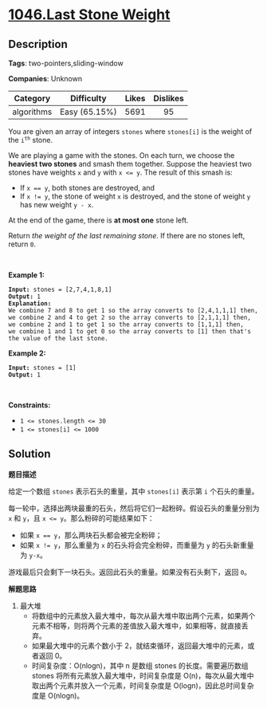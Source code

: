 # [1046.Last Stone Weight](https://leetcode.com/problems/last-stone-weight/description/)

## Description

**Tags**: two-pointers,sliding-window

**Companies**: Unknown

|  Category  |  Difficulty   | Likes | Dislikes |
| :--------: | :-----------: | :---: | :------: |
| algorithms | Easy (65.15%) | 5691  |    95    |

<p>You are given an array of integers <code>stones</code> where <code>stones[i]</code> is the weight of the <code>i<sup>th</sup></code> stone.</p>
<p>We are playing a game with the stones. On each turn, we choose the <strong>heaviest two stones</strong> and smash them together. Suppose the heaviest two stones have weights <code>x</code> and <code>y</code> with <code>x &lt;= y</code>. The result of this smash is:</p>
<ul>
  <li>If <code>x == y</code>, both stones are destroyed, and</li>
  <li>If <code>x != y</code>, the stone of weight <code>x</code> is destroyed, and the stone of weight <code>y</code> has new weight <code>y - x</code>.</li>
</ul>
<p>At the end of the game, there is <strong>at most one</strong> stone left.</p>
<p>Return <em>the weight of the last remaining stone</em>. If there are no stones left, return <code>0</code>.</p>
<p>&nbsp;</p>
<p><strong class="example">Example 1:</strong></p>
<pre><code><strong>Input:</strong> stones = [2,7,4,1,8,1]
<strong>Output:</strong> 1
<strong>Explanation:</strong>
We combine 7 and 8 to get 1 so the array converts to [2,4,1,1,1] then,
we combine 2 and 4 to get 2 so the array converts to [2,1,1,1] then,
we combine 2 and 1 to get 1 so the array converts to [1,1,1] then,
we combine 1 and 1 to get 0 so the array converts to [1] then that&#39;s the value of the last stone.</code></pre>
<p><strong class="example">Example 2:</strong></p>
<pre><code><strong>Input:</strong> stones = [1]
<strong>Output:</strong> 1</code></pre>
<p>&nbsp;</p>
<p><strong>Constraints:</strong></p>
<ul>
  <li><code>1 &lt;= stones.length &lt;= 30</code></li>
  <li><code>1 &lt;= stones[i] &lt;= 1000</code></li>
</ul>

## Solution

**题目描述**

给定一个数组 `stones` 表示石头的重量，其中 `stones[i]` 表示第 `i` 个石头的重量。

每一轮中，选择出两块最重的石头，然后将它们一起粉碎。假设石头的重量分别为 `x` 和 `y`，且 `x <= y`。那么粉碎的可能结果如下：

- 如果 `x == y`，那么两块石头都会被完全粉碎；
- 如果 `x != y`，那么重量为 `x` 的石头将会完全粉碎，而重量为 `y` 的石头新重量为 `y-x`。

游戏最后只会剩下一块石头。返回此石头的重量。如果没有石头剩下，返回 `0`。

**解题思路**

1. 最大堆
   - 将数组中的元素放入最大堆中，每次从最大堆中取出两个元素，如果两个元素不相等，则将两个元素的差值放入最大堆中，如果相等，就直接丢弃。
   - 如果最大堆中的元素个数小于 2，就结束循环，返回最大堆中的元素，或者返回 0。
   - 时间复杂度：O(nlogn)，其中 n 是数组 stones 的长度。需要遍历数组 stones 将所有元素放入最大堆中，时间复杂度是 O(n)，每次从最大堆中取出两个元素并放入一个元素，时间复杂度是 O(logn)，因此总时间复杂度是 O(nlogn)。
